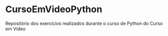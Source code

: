 # CursoEmVideoPython
Repositório dos exercícios realizados durante o curso de Python do Curso em Video
